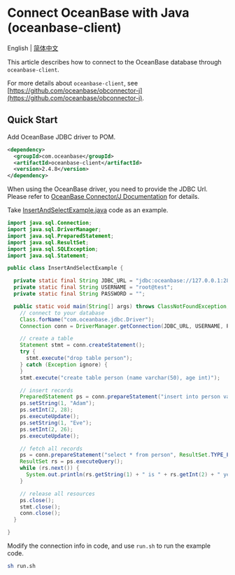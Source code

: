 # Connect OceanBase with Java (oceanbase-client)

English | [简体中文](README-CN.md)

This article describes how to connect to the OceanBase database through `oceanbase-client`.

For more details about `oceanbase-client`, see [https://github.com/oceanbase/obconnector-j](https://github.com/oceanbase/obconnector-j).

## Quick Start

Add OceanBase JDBC driver to POM.

```xml
<dependency>
  <groupId>com.oceanbase</groupId>
  <artifactId>oceanbase-client</artifactId>
  <version>2.4.8</version>
</dependency>
```

When using the OceanBase driver, you need to provide the JDBC Url. Please refer to [OceanBase Connector/J Documentation](https://www.oceanbase.com/docs/oceanbase-connector-j-cn) for details.

Take [InsertAndSelectExample.java](src/main/java/com/oceanbase/example/InsertAndSelectExample.java) code as an example.

```java
import java.sql.Connection;
import java.sql.DriverManager;
import java.sql.PreparedStatement;
import java.sql.ResultSet;
import java.sql.SQLException;
import java.sql.Statement;

public class InsertAndSelectExample {

  private static final String JDBC_URL = "jdbc:oceanbase://127.0.0.1:2881/test?characterEncoding=utf-8&useServerPrepStmts=true";
  private static final String USERNAME = "root@test";
  private static final String PASSWORD = "";

  public static void main(String[] args) throws ClassNotFoundException, SQLException {
    // connect to your database
    Class.forName("com.oceanbase.jdbc.Driver");
    Connection conn = DriverManager.getConnection(JDBC_URL, USERNAME, PASSWORD);

    // create a table
    Statement stmt = conn.createStatement();
    try {
      stmt.execute("drop table person");
    } catch (Exception ignore) {
    }
    stmt.execute("create table person (name varchar(50), age int)");

    // insert records
    PreparedStatement ps = conn.prepareStatement("insert into person values(?, ?)");
    ps.setString(1, "Adam");
    ps.setInt(2, 28);
    ps.executeUpdate();
    ps.setString(1, "Eve");
    ps.setInt(2, 26);
    ps.executeUpdate();

    // fetch all records
    ps = conn.prepareStatement("select * from person", ResultSet.TYPE_FORWARD_ONLY, ResultSet.CONCUR_READ_ONLY);
    ResultSet rs = ps.executeQuery();
    while (rs.next()) {
      System.out.println(rs.getString(1) + " is " + rs.getInt(2) + " years old.");
    }

    // release all resources
    ps.close();
    stmt.close();
    conn.close();
  }

}
```

Modify the connection info in code, and use `run.sh` to run the example code.

```bash
sh run.sh
```
